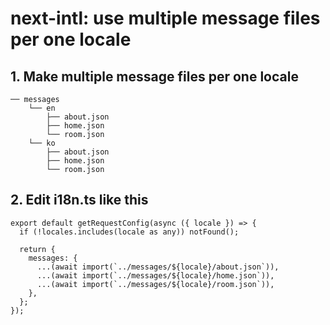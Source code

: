 # next-intl: use multiple message files per one locale

## 1. Make multiple message files per one locale

```
── messages
    └── en
        ├── about.json
        ├── home.json
        └── room.json
    └── ko
        ├── about.json
        ├── home.json
        └── room.json
```

## 2. Edit i18n.ts like this

```
export default getRequestConfig(async ({ locale }) => {
  if (!locales.includes(locale as any)) notFound();

  return {
    messages: {
      ...(await import(`../messages/${locale}/about.json`)),
      ...(await import(`../messages/${locale}/home.json`)),
      ...(await import(`../messages/${locale}/room.json`)),
    },
  };
});
```
